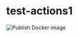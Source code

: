 # test-actions1
![Publish Docker image](https://github.com/kingsd041/test-actions/workflows/Publish%20Docker%20image/badge.svg)
